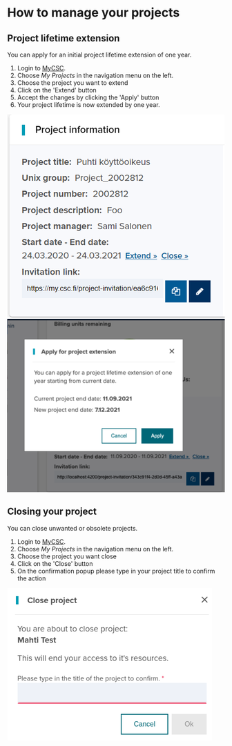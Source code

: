 # How to manage your projects

## Project lifetime extension

You can apply for an initial project lifetime extension of one year. 

1. Login to [MyCSC](http://my.csc.fi).
1. Choose _My Projects_ in the navigation menu on the left.
1. Choose the project you want to extend
1. Click on the 'Extend' button
1. Accept the changes by clicking the 'Apply' button
1. Your project lifetime is now extended by one year.


![](images/small/project_extension2.png)
![](images/small/project_extension1.png) 

## Closing your project

You can close unwanted or obsolete projects.

1. Login to [MyCSC](http://my.csc.fi).
1. Choose _My Projects_ in the navigation menu on the left.
1. Choose the project you want close
1. Click on the 'Close' button
1. On the confirmation popup please type in your project title to confirm the action

![](images/small/project_close.png)
